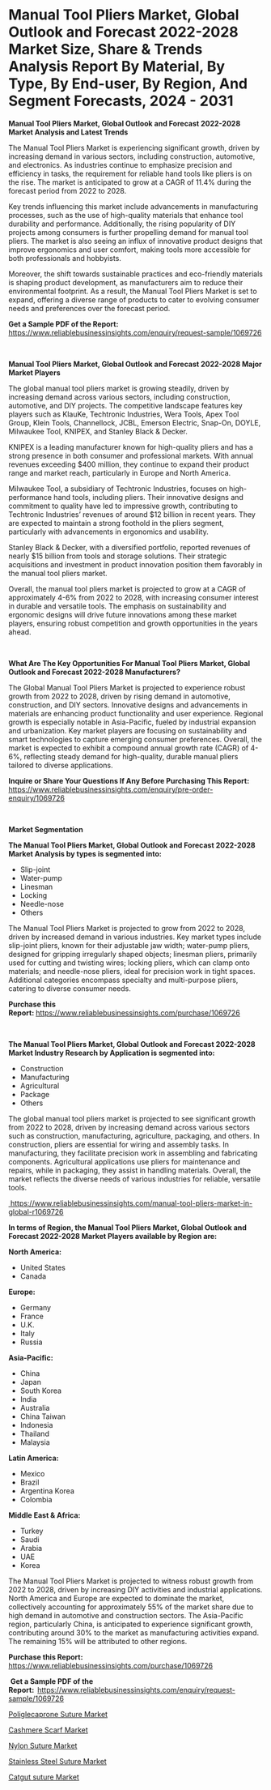 <p><h1>Manual Tool Pliers Market, Global Outlook and Forecast 2022-2028 Market Size, Share & Trends Analysis Report By Material, By Type, By End-user, By Region, And Segment Forecasts, 2024 - 2031</h1></p><p><strong>Manual Tool Pliers Market, Global Outlook and Forecast 2022-2028 Market Analysis and Latest Trends</strong></p>
<p><p>The Manual Tool Pliers Market is experiencing significant growth, driven by increasing demand in various sectors, including construction, automotive, and electronics. As industries continue to emphasize precision and efficiency in tasks, the requirement for reliable hand tools like pliers is on the rise. The market is anticipated to grow at a CAGR of 11.4% during the forecast period from 2022 to 2028. </p><p>Key trends influencing this market include advancements in manufacturing processes, such as the use of high-quality materials that enhance tool durability and performance. Additionally, the rising popularity of DIY projects among consumers is further propelling demand for manual tool pliers. The market is also seeing an influx of innovative product designs that improve ergonomics and user comfort, making tools more accessible for both professionals and hobbyists. </p><p>Moreover, the shift towards sustainable practices and eco-friendly materials is shaping product development, as manufacturers aim to reduce their environmental footprint. As a result, the Manual Tool Pliers Market is set to expand, offering a diverse range of products to cater to evolving consumer needs and preferences over the forecast period.</p></p>
<p><strong>Get a Sample PDF of the Report:&nbsp;</strong> <a href="https://www.reliablebusinessinsights.com/enquiry/request-sample/1069726">https://www.reliablebusinessinsights.com/enquiry/request-sample/1069726</a></p>
<p>&nbsp;</p>
<p><strong>Manual Tool Pliers Market, Global Outlook and Forecast 2022-2028 Major Market Players</strong></p>
<p><p>The global manual tool pliers market is growing steadily, driven by increasing demand across various sectors, including construction, automotive, and DIY projects. The competitive landscape features key players such as KlauKe, Techtronic Industries, Wera Tools, Apex Tool Group, Klein Tools, Channellock, JCBL, Emerson Electric, Snap-On, DOYLE, Milwaukee Tool, KNIPEX, and Stanley Black & Decker.</p><p>KNIPEX is a leading manufacturer known for high-quality pliers and has a strong presence in both consumer and professional markets. With annual revenues exceeding $400 million, they continue to expand their product range and market reach, particularly in Europe and North America.</p><p>Milwaukee Tool, a subsidiary of Techtronic Industries, focuses on high-performance hand tools, including pliers. Their innovative designs and commitment to quality have led to impressive growth, contributing to Techtronic Industries’ revenues of around $12 billion in recent years. They are expected to maintain a strong foothold in the pliers segment, particularly with advancements in ergonomics and usability.</p><p>Stanley Black & Decker, with a diversified portfolio, reported revenues of nearly $15 billion from tools and storage solutions. Their strategic acquisitions and investment in product innovation position them favorably in the manual tool pliers market.</p><p>Overall, the manual tool pliers market is projected to grow at a CAGR of approximately 4-6% from 2022 to 2028, with increasing consumer interest in durable and versatile tools. The emphasis on sustainability and ergonomic designs will drive future innovations among these market players, ensuring robust competition and growth opportunities in the years ahead.</p></p>
<p>&nbsp;</p>
<p><strong>What Are The Key Opportunities For Manual Tool Pliers Market, Global Outlook and Forecast 2022-2028 Manufacturers?</strong></p>
<p><p>The Global Manual Tool Pliers Market is projected to experience robust growth from 2022 to 2028, driven by rising demand in automotive, construction, and DIY sectors. Innovative designs and advancements in materials are enhancing product functionality and user experience. Regional growth is especially notable in Asia-Pacific, fueled by industrial expansion and urbanization. Key market players are focusing on sustainability and smart technologies to capture emerging consumer preferences. Overall, the market is expected to exhibit a compound annual growth rate (CAGR) of 4-6%, reflecting steady demand for high-quality, durable manual pliers tailored to diverse applications.</p></p>
<p><strong>Inquire or Share Your Questions If Any Before Purchasing This Report:</strong> <a href="https://www.reliablebusinessinsights.com/enquiry/pre-order-enquiry/1069726">https://www.reliablebusinessinsights.com/enquiry/pre-order-enquiry/1069726</a></p>
<p>&nbsp;</p>
<p><strong>Market Segmentation</strong></p>
<p><strong>The Manual Tool Pliers Market, Global Outlook and Forecast 2022-2028 Market Analysis by types is segmented into:</strong></p>
<p><ul><li>Slip-joint</li><li>Water-pump</li><li>Linesman</li><li>Locking</li><li>Needle-nose</li><li>Others</li></ul></p>
<p><p>The Manual Tool Pliers Market is projected to grow from 2022 to 2028, driven by increased demand in various industries. Key market types include slip-joint pliers, known for their adjustable jaw width; water-pump pliers, designed for gripping irregularly shaped objects; linesman pliers, primarily used for cutting and twisting wires; locking pliers, which can clamp onto materials; and needle-nose pliers, ideal for precision work in tight spaces. Additional categories encompass specialty and multi-purpose pliers, catering to diverse consumer needs.</p></p>
<p><strong>Purchase this Report:&nbsp;</strong><a href="https://www.reliablebusinessinsights.com/purchase/1069726">https://www.reliablebusinessinsights.com/purchase/1069726</a></p>
<p>&nbsp;</p>
<p><strong>The Manual Tool Pliers Market, Global Outlook and Forecast 2022-2028 Market Industry Research by Application is segmented into:</strong></p>
<p><ul><li>Construction</li><li>Manufacturing</li><li>Agricultural</li><li>Package</li><li>Others</li></ul></p>
<p><p>The global manual tool pliers market is projected to see significant growth from 2022 to 2028, driven by increasing demand across various sectors such as construction, manufacturing, agriculture, packaging, and others. In construction, pliers are essential for wiring and assembly tasks. In manufacturing, they facilitate precision work in assembling and fabricating components. Agricultural applications use pliers for maintenance and repairs, while in packaging, they assist in handling materials. Overall, the market reflects the diverse needs of various industries for reliable, versatile tools.</p></p>
<p><a href="https://www.reliablebusinessinsights.com/manual-tool-pliers-market-in-global-r1069726">&nbsp;https://www.reliablebusinessinsights.com/manual-tool-pliers-market-in-global-r1069726</a></p>
<p><strong>In terms of Region, the Manual Tool Pliers Market, Global Outlook and Forecast 2022-2028 Market Players available by Region are:</strong></p>
<p>
    <p> <strong> North America: </strong>
        <ul>
            <li>United States</li>
            <li>Canada</li>
        </ul>
        </p> 
    <p> <strong> Europe: </strong>
        <ul>
            <li>Germany</li>
            <li>France</li>
            <li>U.K.</li>
            <li>Italy</li>
            <li>Russia</li>
        </ul>
        </p> 
    <p> <strong> Asia-Pacific: </strong>
        <ul>
            <li>China</li>
            <li>Japan</li>
            <li>South Korea</li>
            <li>India</li>
            <li>Australia</li>
            <li>China Taiwan</li>
            <li>Indonesia</li>
            <li>Thailand</li>
            <li>Malaysia</li>
        </ul>
        </p> 
    <p> <strong> Latin America: </strong>
        <ul>
            <li>Mexico</li>
            <li>Brazil</li>
            <li>Argentina Korea</li>
            <li>Colombia</li>
        </ul>
        </p> 
    <p> <strong> Middle East & Africa: </strong>
        <ul>
            <li>Turkey</li>
            <li>Saudi</li>
            <li>Arabia</li>
            <li>UAE</li>
            <li>Korea</li>
        </ul>
    </p>
    </p>
<p><p>The Manual Tool Pliers Market is projected to witness robust growth from 2022 to 2028, driven by increasing DIY activities and industrial applications. North America and Europe are expected to dominate the market, collectively accounting for approximately 55% of the market share due to high demand in automotive and construction sectors. The Asia-Pacific region, particularly China, is anticipated to experience significant growth, contributing around 30% to the market as manufacturing activities expand. The remaining 15% will be attributed to other regions.</p></p>
<p><strong>Purchase this Report: </strong><a href="https://www.reliablebusinessinsights.com/purchase/1069726">https://www.reliablebusinessinsights.com/purchase/1069726</a></p>
<p>&nbsp;<strong>Get a Sample PDF of the Report:&nbsp;&nbsp;</strong><a href="https://www.reliablebusinessinsights.com/enquiry/request-sample/1069726">https://www.reliablebusinessinsights.com/enquiry/request-sample/1069726</a></p>
<p><strong></strong></p>
<p><p><a href="https://www.linkedin.com/pulse/poliglecaprone-suture-market-strategic-insights-product-evolution-qxrse?trackingId=eS%2BS5wUXR4CN454QQnqs%2FA%3D%3D">Poliglecaprone Suture Market</a></p><p><a href="https://www.linkedin.com/pulse/cashmere-scarf-market-global-share-ranking-overall-djfze?trackingId=s81dBC8MQ%2BWQOxT8DCy4bQ%3D%3D">Cashmere Scarf Market</a></p><p><a href="https://www.linkedin.com/pulse/nylon-suture-market-growth-outlook-from-2024-2031-projecting-wd6te?trackingId=8HLbebgjRhW%2Bv9juml3cJA%3D%3D">Nylon Suture Market</a></p><p><a href="https://www.linkedin.com/pulse/stainless-steel-suture-market-analysis-report-global-insights-gu0ye?trackingId=BQ%2B%2B45QSSF61B3A5BZs1Pw%3D%3D">Stainless Steel Suture Market</a></p><p><a href="https://www.linkedin.com/pulse/global-catgut-suture-market-sector-types-applications-ucm7e?trackingId=6VZOU4zEQNKUchEcfb%2B0IQ%3D%3D">Catgut suture Market</a></p></p>